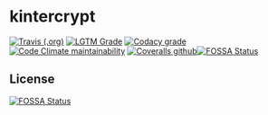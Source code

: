 # kintercrypt

[![Travis (.org)](https://img.shields.io/travis/harens/kintercrypt?style=for-the-badge)](https://travis-ci.com/github/harens/kintercrypt)
[![LGTM Grade](https://img.shields.io/lgtm/grade/python/github/harens/kintercrypt?style=for-the-badge)](https://lgtm.com/projects/g/harens/kintercrypt/)
[![Codacy grade](https://img.shields.io/codacy/grade/dfc182aa3ad7482dae8055b39d9c7ead?style=for-the-badge)](https://app.codacy.com/manual/harens/kintercrypt/dashboard)
[![Code Climate maintainability](https://img.shields.io/codeclimate/maintainability/harens/kintercrypt?style=for-the-badge)](https://codeclimate.com/github/harens/kintercrypt)
[![Coveralls github](https://img.shields.io/coveralls/github/harens/kintercrypt?style=for-the-badge)](https://coveralls.io/github/harens/kintercrypt)[![FOSSA Status](https://app.fossa.com/api/projects/git%2Bgithub.com%2Fharens%2Fkintercrypt.svg?type=shield)](https://app.fossa.com/projects/git%2Bgithub.com%2Fharens%2Fkintercrypt?ref=badge_shield)


## License
[![FOSSA Status](https://app.fossa.com/api/projects/git%2Bgithub.com%2Fharens%2Fkintercrypt.svg?type=large)](https://app.fossa.com/projects/git%2Bgithub.com%2Fharens%2Fkintercrypt?ref=badge_large)